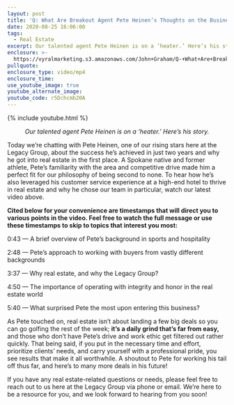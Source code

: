 ```yaml
---
layout: post
title: 'Q: What Are Breakout Agent Pete Heinen’s Thoughts on the Business?'
date: 2020-08-25 16:06:00
tags:
  - Real Estate
excerpt: Our talented agent Pete Heinen is on a ‘heater.’ Here’s his story.
enclosure: >-
  https://vyralmarketing.s3.amazonaws.com/John+Graham/Q-+What+Are+Breakout+Agent+Pete+Heinens+Thoughts+on+the+Business_.mp4
pullquote:
enclosure_type: video/mp4
enclosure_time:
use_youtube_image: true
youtube_alternate_image:
youtube_code: r5Dchcmb20A
---
```


{% include youtube.html %}

<p style="text-align: center;"><em>Our talented agent Pete Heinen is on a ‘heater.’ Here’s his story.</em></p>

Today we’re chatting with Pete Heinen, one of our rising stars here at the Legacy Group, about the success he’s achieved in just two years and why he got into real estate in the first place. A Spokane native and former athlete, Pete’s familiarity with the area and competitive drive made him a perfect fit for our philosophy of being second to none. To hear how he’s also leveraged his customer service experience at a high-end hotel to thrive in real estate and why he chose our team in particular, watch our latest video above.&nbsp;

**Cited below for your convenience are timestamps that will direct you to various points in the video. Feel free to watch the full message or use these timestamps to skip to topics that interest you most:&nbsp;**

0:43 — A brief overview of Pete’s background in sports and hospitality

2:48 — Pete’s approach to working with buyers from vastly different backgrounds

3:37 — Why real estate, and why the Legacy Group?&nbsp;

4:50 — The importance of operating with integrity and honor in the real estate world&nbsp;

5:40 — What surprised Pete the most upon entering this business?&nbsp;

As Pete touched on, real estate isn’t about landing a few big deals so you can go golfing the rest of the week; **it’s a daily grind that’s far from easy,** and those who don’t have Pete’s drive and work ethic get filtered out rather quickly. That being said, if you put in the necessary time and effort, prioritize clients’ needs, and carry yourself with a professional pride, you see results that make it all worthwhile. A shoutout to Pete for working his tail off thus far, and here’s to many more deals in his future\!&nbsp;

If you have any real estate-related questions or needs, please feel free to reach out to us here at the Legacy Group via phone or email. We’re here to be a resource for you, and we look forward to hearing from you soon\!&nbsp;